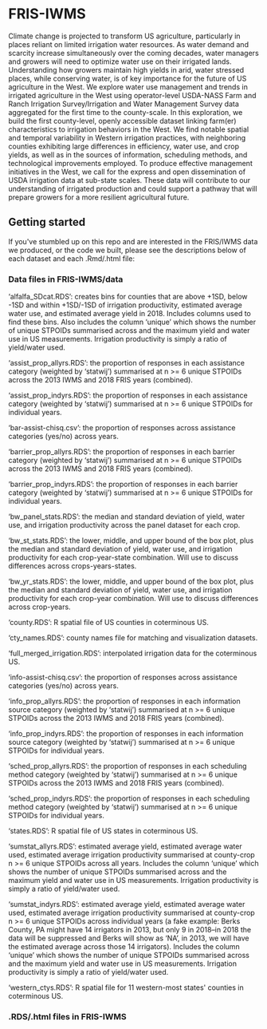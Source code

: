 # FRIS-IWMS

Climate change is projected to transform US agriculture, particularly in places reliant on limited irrigation water resources. As water demand and scarcity increase simultaneously over the coming decades, water managers and growers will need to optimize water use on their irrigated lands. Understanding how growers maintain high yields in arid, water stressed places, while conserving water, is of key importance for the future of US agriculture in the West. We explore water use management and trends in irrigated agriculture in the West using operator-level USDA-NASS Farm and Ranch Irrigation Survey/Irrigation and Water Management Survey data aggregated for the first time to the county-scale. In this exploration, we build the first county-level, openly accessible dataset linking farm(er) characteristics to irrigation behaviors in the West. We find notable spatial and temporal variability in Western irrigation practices, with neighboring counties exhibiting large differences in efficiency, water use, and crop yields, as well as in the sources of information, scheduling methods, and technological improvements employed. To produce effective management initiatives in the West, we call for the express and open dissemination of USDA irrigation data at sub-state scales. These data will contribute to our understanding of irrigated production and could support a pathway that will prepare growers for a more resilient agricultural future. 

## Getting started

If you've stumbled up on this repo and are interested in the FRIS/IWMS data we produced, or the code we built, please see the descriptions below of each dataset and each .Rmd/.html file:

### Data files in FRIS-IWMS/data

‘alfalfa_SDcat.RDS’: creates bins for counties that are above +1SD, below -1SD and within +1SD/-1SD of irrigation productivity, estimated average water use, and estimated average yield in 2018. Includes columns used to find these bins. Also includes the column ‘unique’ which shows the number of unique STPOIDs summarised across and the maximum yield and water use in US measurements. Irrigation productivity is simply a ratio of yield/water used.

‘assist_prop_allyrs.RDS’: the proportion of responses in each assistance category (weighted by ‘statwij’) summarised at n >= 6 unique STPOIDs across the 2013 IWMS and 2018 FRIS years (combined).

‘assist_prop_indyrs.RDS’: the proportion of responses in each assistance category (weighted by ‘statwij’) summarised at n >= 6 unique STPOIDs for individual years.

‘bar-assist-chisq.csv’: the proportion of responses across assistance categories (yes/no) across years.

‘barrier_prop_allyrs.RDS’: the proportion of responses in each barrier category (weighted by ‘statwij’) summarised at n >= 6 unique STPOIDs across the 2013 IWMS and 2018 FRIS years (combined).

‘barrier_prop_indyrs.RDS’: the proportion of responses in each barrier category (weighted by ‘statwij’) summarised at n >= 6 unique STPOIDs for individual years.

‘bw_panel_stats.RDS’: the median and standard deviation of yield, water use, and irrigation productivity across the panel dataset for each crop.

‘bw_st_stats.RDS’: the lower, middle, and upper bound of the box plot, plus the median and standard deviation of yield, water use, and irrigation productivity for each crop-year-state combination. Will use to discuss differences across crops-years-states.

‘bw_yr_stats.RDS’: the lower, middle, and upper bound of the box plot, plus the median and standard deviation of yield, water use, and irrigation productivity for each crop-year combination. Will use to discuss differences across crop-years.

‘county.RDS’: R spatial file of US counties in coterminous US.

‘cty_names.RDS’: county names file for matching and visualization datasets.

‘full_merged_irrigation.RDS’: interpolated irrigation data for the coterminous US.

‘info-assist-chisq.csv’: the proportion of responses across assistance categories (yes/no) across years.

‘info_prop_allyrs.RDS’: the proportion of responses in each information source category (weighted by ‘statwij’) summarised at n >= 6 unique STPOIDs across the 2013 IWMS and 2018 FRIS years (combined).

‘info_prop_indyrs.RDS’: the proportion of responses in each information source category (weighted by ‘statwij’) summarised at n >= 6 unique STPOIDs for individual years.

‘sched_prop_allyrs.RDS’: the proportion of responses in each scheduling method category (weighted by ‘statwij’) summarised at n >= 6 unique STPOIDs across the 2013 IWMS and 2018 FRIS years (combined).

‘sched_prop_indyrs.RDS’: the proportion of responses in each scheduling method category (weighted by ‘statwij’) summarised at n >= 6 unique STPOIDs for individual years.

‘states.RDS’: R spatial file of US states in coterminous US.

‘sumstat_allyrs.RDS’: estimated average yield, estimated average water used, estimated average irrigation productivity summarised at county-crop n >= 6 unique STPOIDs across all years. Includes the column ‘unique’ which shows the number of unique STPOIDs summarised across and the maximum yield and water use in US measurements. Irrigation productivity is simply a ratio of yield/water used.

‘sumstat_indyrs.RDS’: estimated average yield, estimated average water used, estimated average irrigation productivity summarised at county-crop n >= 6 unique STPOIDs across individual years (a fake example: Berks County, PA might have 14 irrigators in 2013, but only 9 in 2018–in 2018 the data will be suppressed and Berks will show as ‘NA’, in 2013, we will have the estimated average across those 14 irrigators). Includes the column ‘unique’ which shows the number of unique STPOIDs summarised across and the maximum yield and water use in US measurements. Irrigation productivity is simply a ratio of yield/water used.

‘western_ctys.RDS’: R spatial file for 11 western-most states' counties in coterminous US.

### .RDS/.html files in FRIS-IWMS


